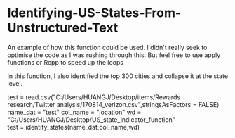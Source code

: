 # Identifying-US-States-From-Unstructured-Text

An example of how this function could be used. I didn't really seek to optimise the code as I was rushing through this. But feel free to use apply functions or Rcpp to speed up the loops

In this function, I also identified the top 300 cities and collapse it at the state level. 

test = read.csv("C:/Users/HUANGJ/Desktop/items/Rewards research/Twitter analysis/170814_verizon.csv",stringsAsFactors = FALSE)
name_dat = "test"
col_name = "location"
wd = "C:/Users/HUANGJ/Desktop/US_state_indicator_function"   
test = identify_states(name_dat,col_name,wd)
